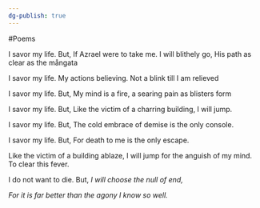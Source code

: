 ```yaml
---
dg-publish: true
---
```

#Poems

I savor my life.
But,
If Azrael were to take me.
I will blithely go,
His path as clear as the mångata

I savor my life.
My actions believing.
Not a blink till I am relieved

I savor my life.
But,
My mind is a fire,
a searing pain as blisters form

I savor my life.
But,
Like the victim of a charring building,
I will jump.

I savor my life.
But,
The cold embrace of demise is the only console.

I savor my life.
But,
For death to me is the only escape.

Like the victim of a building ablaze,
I will jump for the anguish of my mind.
To clear this fever.

I do not want to die.
But,
_I will choose the null of end,_

_For it is far better than the agony I know so well._
